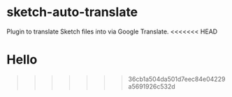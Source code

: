# sketch-auto-translate
Plugin to translate Sketch files into via Google Translate.
<<<<<<< HEAD

Hello
=======
>>>>>>> 36cb1a504da501d7eec84e04229a5691926c532d
